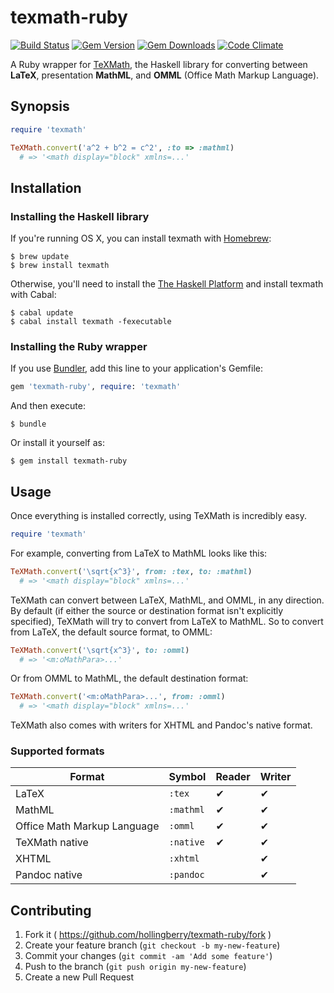 # texmath-ruby

[![Build Status](https://img.shields.io/travis/hollingberry/texmath-ruby.svg)](https://travis-ci.org/hollingberry/texmath-ruby)
[![Gem Version](https://img.shields.io/gem/v/texmath-ruby.svg)](https://rubygems.org/gems/texmath-ruby)
[![Gem Downloads](https://img.shields.io/gem/dt/texmath-ruby.svg)](https://rubygems.org/gems/texmath-ruby)
[![Code Climate](https://img.shields.io/codeclimate/github/kabisaict/flow.svg)](http://codeclimate.com/github/hollingberry/texmath-ruby)

A Ruby wrapper for [TeXMath](https://github.com/jgm/texmath), the Haskell
library for converting between __LaTeX__, presentation __MathML__, and __OMML__
(Office Math Markup Language).

## Synopsis

```ruby
require 'texmath'

TeXMath.convert('a^2 + b^2 = c^2', :to => :mathml)
  # => '<math display="block" xmlns=...'
```

## Installation

### Installing the Haskell library

If you're running OS X, you can install texmath with
[Homebrew](http://brew.sh):

```shell
$ brew update
$ brew install texmath
```

Otherwise, you'll need to install the [The Haskell
Platform](https://www.haskell.org/platform/) and install texmath with Cabal:

```shell
$ cabal update
$ cabal install texmath -fexecutable
```

### Installing the Ruby wrapper

If you use [Bundler](http://bundler.io), add this line to your
application's Gemfile:

```ruby
gem 'texmath-ruby', require: 'texmath'
```

And then execute:

```shell
$ bundle
```

Or install it yourself as:

```shell
$ gem install texmath-ruby
```

## Usage

Once everything is installed correctly, using TeXMath is incredibly easy.

```ruby
require 'texmath'
```

For example, converting from LaTeX to MathML looks like this:

```ruby
TeXMath.convert('\sqrt{x^3}', from: :tex, to: :mathml)
  # => '<math display="block" xmlns=...'
```

TeXMath can convert between LaTeX, MathML, and OMML, in any
direction. By default (if either the source or destination format
isn't explicitly specified), TeXMath will try to convert from LaTeX to
MathML. So to convert from LaTeX, the default source format, to OMML:

```ruby
TeXMath.convert('\sqrt{x^3}', to: :omml)
  # => '<m:oMathPara>...'
```

Or from OMML to MathML, the default destination format:

```ruby
TeXMath.convert('<m:oMathPara>...', from: :omml)
  # => '<math display="block" xmlns=...'
```

TeXMath also comes with writers for XHTML and Pandoc's native format.

### Supported formats

|             Format            |    Symbol    |  Reader  |  Writer  |
|-------------------------------|--------------|----------|----------|
| LaTeX                         | `:tex`       | &#10004; | &#10004; |
| MathML                        | `:mathml`    | &#10004; | &#10004; |
| Office Math Markup Language   | `:omml`      | &#10004; | &#10004; |
| TeXMath native                | `:native`    | &#10004; | &#10004; |
| XHTML                         | `:xhtml`     |          | &#10004; |
| Pandoc native                 | `:pandoc`    |          | &#10004; |

## Contributing

1. Fork it ( https://github.com/hollingberry/texmath-ruby/fork )
2. Create your feature branch (`git checkout -b my-new-feature`)
3. Commit your changes (`git commit -am 'Add some feature'`)
4. Push to the branch (`git push origin my-new-feature`)
5. Create a new Pull Request
